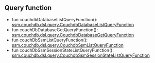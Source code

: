 

## Query function  
 - fun couchdbDatabaseListQueryFunction(): [ssm.couchdb.dsl.query.CouchdbDatabaseListQueryFunction](#retrieves-the-list-of-databases-)
 - fun couchDbDatabaseGetQueryFunction(): [ssm.couchdb.dsl.query.CouchdbDatabaseGetQueryFunction](#retrieves-an-information-about-a-database-)
 - fun couchDbSsmListQueryFunction(): [ssm.couchdb.dsl.query.CouchdbSsmListQueryFunction](/docs/couchdbssmlistqueryfunction--page#list-ssms)
 - fun couchDbSsmSessionStateListQueryFunction(): [ssm.couchdb.dsl.query.CouchdbSsmSessionStateListQueryFunction](#list-sessions)

